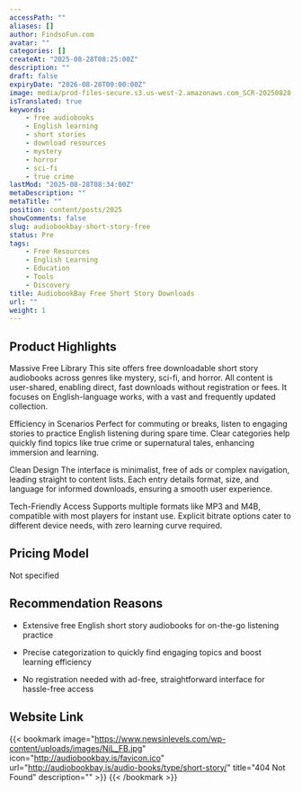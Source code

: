 ```yaml
---
accessPath: ""
aliases: []
author: FindsoFun.com
avatar: ""
categories: []
createAt: "2025-08-28T08:25:00Z"
description: ""
draft: false
expiryDate: "2026-08-28T00:00:00Z"
image: media/prod-files-secure.s3.us-west-2.amazonaws.com_SCR-20250828-onew.png
isTranslated: true
keywords:
    - free audiobooks
    - English learning
    - short stories
    - download resources
    - mystery
    - horror
    - sci-fi
    - true crime
lastMod: "2025-08-28T08:34:00Z"
metaDescription: ""
metaTitle: ""
position: content/posts/2025
showComments: false
slug: audiobookbay-short-story-free
status: Pre
tags:
    - Free Resources
    - English Learning
    - Education
    - Tools
    - Discovery
title: AudiobookBay Free Short Story Downloads
url: ""
weight: 1
---
```

## Product Highlights
Massive Free Library
This site offers free downloadable short story audiobooks across genres like mystery, sci-fi, and horror. All content is user-shared, enabling direct, fast downloads without registration or fees. It focuses on English-language works, with a vast and frequently updated collection.

Efficiency in Scenarios
Perfect for commuting or breaks, listen to engaging stories to practice English listening during spare time. Clear categories help quickly find topics like true crime or supernatural tales, enhancing immersion and learning.

Clean Design
The interface is minimalist, free of ads or complex navigation, leading straight to content lists. Each entry details format, size, and language for informed downloads, ensuring a smooth user experience.

Tech-Friendly Access
Supports multiple formats like MP3 and M4B, compatible with most players for instant use. Explicit bitrate options cater to different device needs, with zero learning curve required.

## Pricing Model
<!--more-->Not specified

## Recommendation Reasons
- Extensive free English short story audiobooks for on-the-go listening practice

- Precise categorization to quickly find engaging topics and boost learning efficiency

- No registration needed with ad-free, straightforward interface for hassle-free access

## Website Link
{{< bookmark image="https://www.newsinlevels.com/wp-content/uploads/images/NiL_FB.jpg" icon="http://audiobookbay.is/favicon.ico" url="http://audiobookbay.is/audio-books/type/short-story/" title="404 Not Found" description="" >}}
{{< /bookmark >}}


